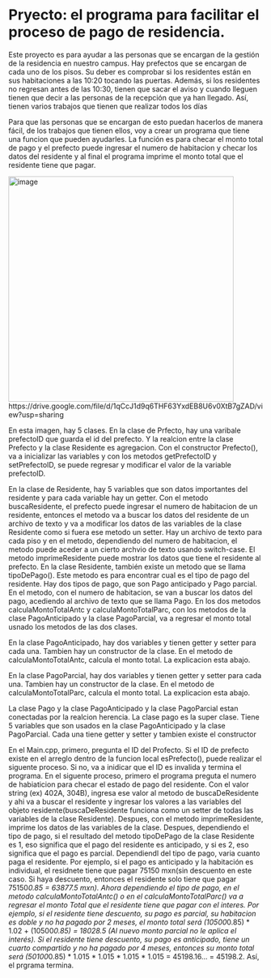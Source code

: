 # Pryecto: el programa para facilitar el proceso de pago de residencia.

Este proyecto es para ayudar a las personas que se encargan de la gestión de la residencia en nuestro campus. Hay prefectos que se encargan de cada uno de los pisos. Su deber es comprobar si los residentes están en sus habitaciones a las 10:20 tocando las puertas. Además, si los residentes no regresan antes de las 10:30, tienen que sacar el aviso y cuando lleguen tienen que decir a las personas de la recepción que ya han llegado. Así, tienen varios trabajos que tienen que realizar todos los días

Para que las personas que se encargan de esto puedan hacerlos de manera fácil, de los trabajos que tienen ellos, voy a crear un programa que tiene una funcion que pueden ayudarles. La función es para checar el monto total de pago y el prefecto puede ingresar el numero de habitacion y checar los datos del residente y al final el programa imprime el monto total que el residente tiene que pagar. 

<img width="445" alt="image" src="https://github.com/DongjuMun/proyecto/assets/150094637/483bb1f9-f988-459f-a1e7-ca88b4b9b644">
https://drive.google.com/file/d/1qCcJ1d9q6THF63YxdEB8U6v0XtB7gZAD/view?usp=sharing

En esta imagen, hay 5 clases. En la clase de Prfecto, hay una varibale prefectoID que guarda el id del prefecto. Y la realcion entre la clase Prefecto y la clase Residente es agregacion. Con el constructor Prefecto(), va a inicializar las variables y con los metodos getPrefectoID y setPrefectoID, se puede regresar y modificar el valor de la variable prefectoID.

En la clase de Residente, hay 5 variables que son datos importantes del residente y para cada variable hay un getter. Con el metodo buscaResidente, el prefecto puede ingresar el numero de habitacion de un residente, entonces el metodo va a buscar los datos del residente de un archivo de texto y va a modificar los datos de las variables de la clase Residente como si fuera ese metodo un setter. Hay un archivo de texto para cada piso y en el metodo, dependiendo del numero de habitacion, el metodo puede aceder a un cierto archvio de texto usando switch-case. El metodo imprimeResidente puede mostrar los datos que tiene el residente al prefecto.
En la clase Residente, también existe un metodo que se llama tipoDePago(). Este metodo es para encontrar cual es el tipo de pago del residente. Hay dos tipos de pago, que son Pago anticipado y Pago parcial. En el metodo, con el numero de habitacion, se van a buscar los datos del pago, acediendo al archivo de texto que se llama Pago. En los dos metodos calculaMontoTotalAntc y calculaMontoTotalParc, con los metodos de la clase PagoAnticipado y la clase PagoParcial, va a regresar el monto total usnado los metodos de las dos clases.

En la clase PagoAnticipado, hay dos variables y tienen getter y setter para cada una. Tambien hay un constructor de la clase. En el metodo de calculaMontoTotalAntc, calcula el monto total. La explicacion esta abajo. 

En la clase PagoParcial, hay dos variables y tienen getter y setter para cada una. Tambien hay un constructor de la clase. En el metodo de calculaMontoTotalParc, calcula el monto total. La explicacion esta abajo. 

La clase Pago y la clase PagoAnticipado y la clase PagoParcial estan conectadas por la realcion herencia. La clase pago es la super clase. Tiene 5 variables que son usados en la clase PagoAnticipado y la clase PagoParcial. Cada una tiene getter y setter y tambien existe el constructor

En el Main.cpp, primero, pregunta el ID del Profecto. Si el ID de prefecto existe en el arreglo dentro de la funcion local esPrefecto(), puede realizar el siguente proceso. Si no, va a inidicar que el ID es invalida y termina el programa. En el siguente proceso, primero el programa preguta el numero de habiaticion para checar el estado de pago del residente. Con el valor string (ex) 402A, 304B), ingresa ese valor al metodo de buscaDeResidente y ahi va a buscar el residente y ingresar los valores a las variables del objeto residente(buscaDeResidente funciona como un setter de todas las variables de la clase Residente). Despues, con el metodo imprimeResidente, imprime los datos de las variables de la clase. Despues, dependiendo el tipo de pago, si  el resultado del metodo tipoDePago de la clase Residente es 1, eso significa que el pago del residente es anticipado, y si es 2, eso significa que el pago es parcial. Dependiendl del tipo de pago, varia cuanto paga el residente. Por ejemplo, si el pago es anticipado y la habitación es individual, el residnete tiene que pagar 75150 mxn(sin descuento en este caso. Si haya descuento, entonces el residente solo tiene que pagar 75150*0.85 = 63877.5 mxn). Ahora dependiendo el tipo de pago, en el metodo calculaMontoTotalAntc() o en el calculaMontoTotalParc() va a regresar el monto Total que el residente tiene que pagar con el interes. Por ejemplo, si el residente tiene descuento, su pago es parcial, su habitacion es doble y no ha pagado por 2 meses, el monto total será (10500*0.85) * 1.02 + (10500*0.85) = 18028.5 (Al nuevo monto parcial no le aplica el interés). Si el residente tiene descuento, su pago es anticipado, tiene un cuarto compartido y no ha pagado por 4 meses, entonces su monto total será (50100*0.85) * 1.015 * 1.015 * 1.015 * 1.015 = 45198.16… = 45198.2. Así, el prgrama termina. 
